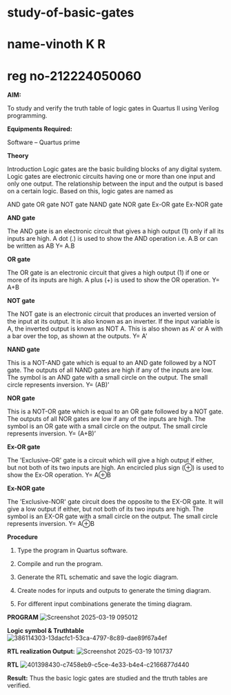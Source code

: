 # study-of-basic-gates
# name-vinoth K R
# reg no-212224050060

**AIM:** 

To study and verify the truth table of logic gates in Quartus II using Verilog programming.

**Equipments Required:**

Software – Quartus prime 

**Theory**

Introduction Logic gates are the basic building blocks of any digital system. Logic gates are electronic circuits having one or more than one input and only one output. The relationship between the input and the output is based on a certain logic. Based on this, logic gates are named as

AND gate OR gate NOT gate NAND gate NOR gate Ex-OR gate Ex-NOR gate

**AND gate**

The AND gate is an electronic circuit that gives a high output (1) only if all its inputs are high. A dot (.) is used to show the AND operation i.e. A.B or can be written as AB
Y= A.B

**OR gate** 

The OR gate is an electronic circuit that gives a high output (1) if one or more of its inputs are high. A plus (+) is used to show the OR operation.
Y= A+B

**NOT gate**

The NOT gate is an electronic circuit that produces an inverted version of the input at its output. It is also known as an inverter. If the input variable is A, the inverted output is known as NOT A. This is also shown as A' or A with a bar over the top, as shown at the outputs.
Y= A'

**NAND gate**

This is a NOT-AND gate which is equal to an AND gate followed by a NOT gate. The outputs of all NAND gates are high if any of the inputs are low. The symbol is an AND gate with a small circle on the output. The small circle represents inversion.
Y= (AB)’

**NOR gate**

This is a NOT-OR gate which is equal to an OR gate followed by a NOT gate. The outputs of all NOR gates are low if any of the inputs are high. The symbol is an OR gate with a small circle on the output. The small circle represents inversion.
Y= (A+B)’

**Ex-OR gate**

The 'Exclusive-OR' gate is a circuit which will give a high output if either, but not both of its two inputs are high. An encircled plus sign (⊕) is used to show the Ex-OR operation.
Y= A⊕B

**Ex-NOR gate**

The 'Exclusive-NOR' gate circuit does the opposite to the EX-OR gate. It will give a low output if either, but not both of its two inputs are high. The symbol is an EX-OR gate with a small circle on the output. The small circle represents inversion.
Y= A⊕B

**Procedure** 

1.	Type the program in Quartus software.

2.	Compile and run the program.

3.	Generate the RTL schematic and save the logic diagram.

4.	Create nodes for inputs and outputs to generate the timing diagram.

5.	For different input combinations generate the timing diagram.


**PROGRAM**
![Screenshot 2025-03-19 095012](https://github.com/user-attachments/assets/7293c6fa-87a8-4a61-b305-eb002af26133)

 
**Logic symbol & Truthtable**
![386114303-13dacfc1-53ca-4797-8c89-dae89f67a4ef](https://github.com/user-attachments/assets/3054e261-a9b2-41f7-8a68-cc025871fc6b)


**RTL realization Output:** 
![Screenshot 2025-03-19 101737](https://github.com/user-attachments/assets/cb62c971-d39c-4196-9b90-cc637bfb1db2)

**RTL**
![401398430-c7458eb9-c5ce-4e33-b4e4-c2166877d440](https://github.com/user-attachments/assets/3da0926a-4fab-4f8c-9758-d62e28df045f)

**Result:**
Thus the basic logic gates are studied and the ttruth tables are verified.


